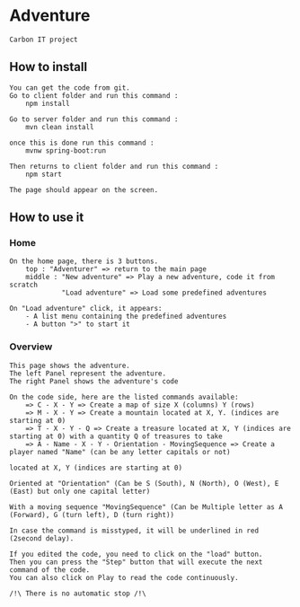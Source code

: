 # Adventure
 
    Carbon IT project

## How to install

    You can get the code from git.
    Go to client folder and run this command :
        npm install
    
    Go to server folder and run this command :
        mvn clean install

    once this is done run this command :
        mvnw spring-boot:run

    Then returns to client folder and run this command :
        npm start

    The page should appear on the screen.

## How to use it

### Home

    On the home page, there is 3 buttons.
        top : "Adventurer" => return to the main page
        middle : "New adventure" => Play a new adventure, code it from scratch
                 "Load adventure" => Load some predefined adventures

    On "Load adventure" click, it appears:
        - A list menu containing the predefined adventures
        - A button ">" to start it

### Overview

    This page shows the adventure.
    The left Panel represent the adventure.
    The right Panel shows the adventure's code

    On the code side, here are the listed commands available:
        => C - X - Y => Create a map of size X (columns) Y (rows)
        => M - X - Y => Create a mountain located at X, Y. (indices are starting at 0)
        => T - X - Y - Q => Create a treasure located at X, Y (indices are starting at 0) with a quantity Q of treasures to take
        => A - Name - X - Y - Orientation - MovingSequence => Create a player named "Name" (can be any letter capitals or not)
                                                                              located at X, Y (indices are starting at 0)
                                                                              Oriented at "Orientation" (Can be S (South), N (North), O (West), E (East) but only one capital letter)
                                                                              With a moving sequence "MovingSequence" (Can be Multiple letter as A (Forward), G (turn left), D (turn right))

    In case the command is misstyped, it will be underlined in red (2second delay).

    If you edited the code, you need to click on the "load" button.
    Then you can press the "Step" button that will execute the next command of the code.
    You can also click on Play to read the code continuously. 

    /!\ There is no automatic stop /!\